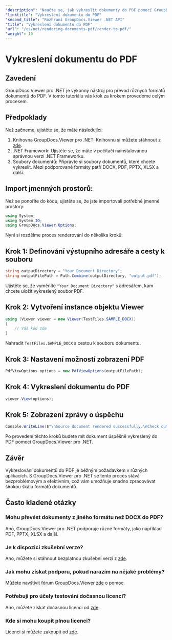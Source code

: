 ```yaml
---
"description": "Naučte se, jak vykreslit dokumenty do PDF pomocí GroupDocs.Viewer pro .NET. Podrobný návod s předpoklady a častými dotazy."
"linktitle": "Vykreslení dokumentu do PDF"
"second_title": "Rozhraní GroupDocs.Viewer .NET API"
"title": "Vykreslení dokumentu do PDF"
"url": "/cs/net/rendering-documents-pdf/render-to-pdf/"
"weight": 10
---
```


# Vykreslení dokumentu do PDF

## Zavedení
GroupDocs.Viewer pro .NET je výkonný nástroj pro převod různých formátů dokumentů do PDF. V tomto tutoriálu vás krok za krokem provedeme celým procesem.
## Předpoklady

Než začneme, ujistěte se, že máte následující:
1. Knihovna GroupDocs.Viewer pro .NET: Knihovnu si můžete stáhnout z [zde](https://releases.groupdocs.com/viewer/net/).
2. .NET Framework: Ujistěte se, že máte v počítači nainstalovanou správnou verzi .NET Frameworku.
3. Soubory dokumentů: Připravte si soubory dokumentů, které chcete vykreslit. Mezi podporované formáty patří DOCX, PDF, PPTX, XLSX a další.

## Import jmenných prostorů:
Než se ponoříte do kódu, ujistěte se, že jste importovali potřebné jmenné prostory:
```csharp
using System;
using System.IO;
using GroupDocs.Viewer.Options;
```

Nyní si rozdělme proces renderování do několika kroků:
## Krok 1: Definování výstupního adresáře a cesty k souboru
```csharp
string outputDirectory = "Your Document Directory";
string outputFilePath = Path.Combine(outputDirectory, "output.pdf");
```
Ujistěte se, že vyměníte `"Your Document Directory"` s adresářem, kam chcete uložit vykreslený soubor PDF.
## Krok 2: Vytvoření instance objektu Viewer
```csharp
using (Viewer viewer = new Viewer(TestFiles.SAMPLE_DOCX))
{
    // Váš kód zde
}
```
Nahradit `TestFiles.SAMPLE_DOCX` s cestou k souboru dokumentu.
## Krok 3: Nastavení možností zobrazení PDF
```csharp
PdfViewOptions options = new PdfViewOptions(outputFilePath);
```
## Krok 4: Vykreslení dokumentu do PDF
```csharp
viewer.View(options);
```
## Krok 5: Zobrazení zprávy o úspěchu
```csharp
Console.WriteLine($"\nSource document rendered successfully.\nCheck output in {outputDirectory}.");
```
Po provedení těchto kroků budete mít dokument úspěšně vykreslený do PDF pomocí GroupDocs.Viewer pro .NET.

## Závěr
Vykreslování dokumentů do PDF je běžným požadavkem v různých aplikacích. S GroupDocs.Viewer pro .NET se tento proces stává bezproblémovým a efektivním, což vám umožňuje snadno zpracovávat širokou škálu formátů dokumentů.
## Často kladené otázky
### Mohu převést dokumenty z jiného formátu než DOCX do PDF?
Ano, GroupDocs.Viewer pro .NET podporuje různé formáty, jako například PDF, PPTX, XLSX a další.
### Je k dispozici zkušební verze?
Ano, můžete si stáhnout bezplatnou zkušební verzi z [zde](https://releases.groupdocs.com/).
### Jak mohu získat podporu, pokud narazím na nějaké problémy?
Můžete navštívit fórum GroupDocs.Viewer [zde](https://forum.groupdocs.com/c/viewer/9) o pomoc.
### Potřebuji pro účely testování dočasnou licenci?
Ano, můžete získat dočasnou licenci od [zde](https://purchase.groupdocs.com/temporary-license/).
### Kde si mohu koupit plnou licenci?
Licenci si můžete zakoupit od [zde](https://purchase.groupdocs.com/buy).